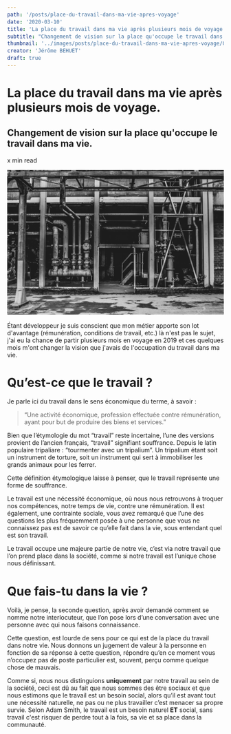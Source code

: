 ```yaml
---
path: '/posts/place-du-travail-dans-ma-vie-apres-voyage'
date: '2020-03-10'
title: 'La place du travail dans ma vie après plusieurs mois de voyage.'
subtitle: "Changement de vision sur la place qu'occupe le travail dans ma vie."
thumbnail: '../images/posts/place-du-travail-dans-ma-vie-apres-voyage/01.jpg'
creator: 'Jérôme BEHUET'
draft: true
---
```


# La place du travail dans ma vie après plusieurs mois de voyage.

## Changement de vision sur la place qu'occupe le travail dans ma vie.

x min read

![](../images/posts/place-du-travail-dans-ma-vie-apres-voyage/01.jpg)

Étant développeur je suis conscient que mon métier apporte son lot d'avantage (rémunération, conditions de travail, etc.) là n'est pas le sujet, j'ai eu la chance de partir plusieurs mois en voyage en 2019 et ces quelques mois m'ont changer la vision que j'avais de l'occupation du travail dans ma vie.

# Qu’est-ce que le travail ?

Je parle ici du travail dans le sens économique du terme, à savoir :

> “Une activité économique, profession effectuée contre rémunération, ayant pour but de produire des biens et services.”

Bien que l’étymologie du mot “travail” reste incertaine, l’une des versions provient de l’ancien français, “travail” signifiant souffrance. Depuis le latin populaire tripaliare : “tourmenter avec un tripalium”. Un tripalium étant soit un instrument de torture, soit un instrument qui sert à immobiliser les grands animaux pour les ferrer.

Cette définition étymologique laisse à penser, que le travail représente une forme de souffrance.

Le travail est une nécessité économique, où nous nous retrouvons à troquer nos compétences, notre temps de vie, contre une rémunération. Il est également, une contrainte sociale, vous avez remarqué que l’une des questions les plus fréquemment posée à une personne que vous ne connaissez pas est de savoir ce qu’elle fait dans la vie, sous entendant quel est son travail.

Le travail occupe une majeure partie de notre vie, c’est via notre travail que l’on prend place dans la société, comme si notre travail est l’unique chose nous définissant.

# Que fais-tu dans la vie ?

Voilà, je pense, la seconde question, après avoir demandé comment se nomme notre interlocuteur, que l’on pose lors d’une conversation avec une personne avec qui nous faisons connaissance.

Cette question, est lourde de sens pour ce qui est de la place du travail dans notre vie. Nous donnons un jugement de valeur à la personne en fonction de sa réponse à cette question, répondre qu’en ce moment vous n’occupez pas de poste particulier est, souvent, perçu comme quelque chose de mauvais.

Comme si, nous nous distinguions **uniquement** par notre travail au sein de la société, ceci est dû au fait que nous sommes des être sociaux et que nous estimons que le travail est un besoin social, alors qu’il est avant tout une nécessité naturelle, ne pas ou ne plus travailler c’est menacer sa propre survie. Selon Adam Smith, le travail est un besoin naturel **ET** social, sans travail c'est risquer de perdre tout à la fois, sa vie et sa place dans la communauté.
